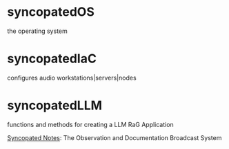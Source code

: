 ---
---


# syncopatedOS
the operating system


# syncopatedIaC
configures audio workstations|servers|nodes

# syncopatedLLM
functions and methods for creating a LLM RaG Application





[Syncopated Notes](syncopatedNotes.md): The Observation and Documentation Broadcast System 

